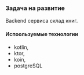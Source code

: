### Задача на развитие

Backend сервиса склад книг.

#### Испоользуемые технологии
- kotlin,
- ktor,
- koin,
- postgreSQL
